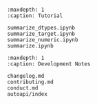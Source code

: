 ```{include} ../README.md
```

```{toctree}
:maxdepth: 1
:caption: Tutorial

summarize_dtypes.ipynb
summarize_target.ipynb
summarize_numeric.ipynb
summarize.ipynb
```

```{toctree}
:maxdepth: 1
:caption: Development Notes

changelog.md
contributing.md
conduct.md
autoapi/index
```